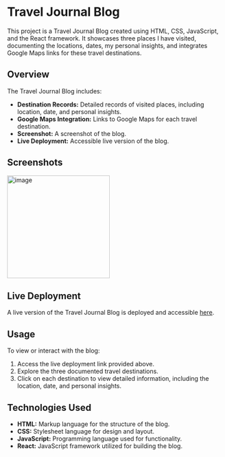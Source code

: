 # Travel Journal Blog

This project is a Travel Journal Blog created using HTML, CSS, JavaScript, and the React framework. It showcases three places I have visited, documenting the locations, dates, my personal insights, and integrates Google Maps links for these travel destinations.

## Overview

The Travel Journal Blog includes:

- **Destination Records:** Detailed records of visited places, including location, date, and personal insights.
- **Google Maps Integration:** Links to Google Maps for each travel destination.
- **Screenshot:** A screenshot of the blog.
- **Live Deployment:** Accessible live version of the blog.

## Screenshots

<img width="239" alt="image" src="https://github.com/LilaLiang/Travel-Journal/assets/103416879/c32949cc-cf6e-4894-b1d8-7866aa8bfedb">

## Live Deployment

A live version of the Travel Journal Blog is deployed and accessible [here](<insert link to live deployment>).

## Usage

To view or interact with the blog:

1. Access the live deployment link provided above.
2. Explore the three documented travel destinations.
3. Click on each destination to view detailed information, including the location, date, and personal insights.

## Technologies Used

- **HTML:** Markup language for the structure of the blog.
- **CSS:** Stylesheet language for design and layout.
- **JavaScript:** Programming language used for functionality.
- **React:** JavaScript framework utilized for building the blog.




